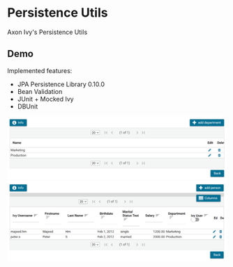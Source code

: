 # Persistence Utils
Axon Ivy's Persistence Utils 

## Demo

Implemented features:
- JPA Persistence Library 0.10.0
- Bean Validation
- JUnit + Mocked Ivy 
- DBUnit

![Department Search UI](DepartmentSearch.png "Department Search UI")
![Person Search UI](PersonSearch.png "Person Search UI")
